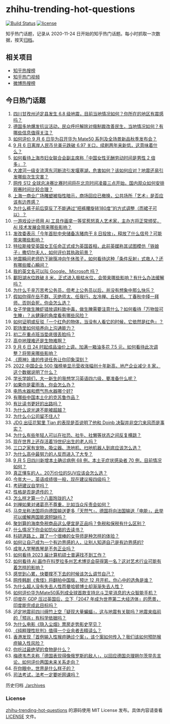 # zhihu-trending-hot-questions

[![Build Status](https://github.com/justjavac/zhihu-trending-hot-questions/workflows/ci/badge.svg?branch=master)](https://github.com/justjavac/zhihu-trending-hot-questions/actions)
[![license](https://img.shields.io/github/license/justjavac/zhihu-trending-hot-questions)](https://github.com/justjavac/zhihu-trending-hot-questions/blob/master/LICENSE)

知乎热门话题，记录从 2020-11-24 日开始的知乎热门话题。每小时抓取一次数据，按天[归档](./archives)。

## 相关项目

- [知乎热搜榜](https://github.com/justjavac/zhihu-trending-top-search)
- [知乎热门视频](https://github.com/justjavac/zhihu-trending-hot-video)
- [微博热搜榜](https://github.com/justjavac/weibo-trending-hot-search)

## 今日热门话题

<!-- BEGIN -->
<!-- 最后更新时间 Wed Sep 07 2022 06:22:06 GMT+0800 (China Standard Time) -->

1. [四川甘孜州泸定县发生 6.8 级地震，目前当地情况如何？你所在的地区有震感吗？](https://www.zhihu.com/question/551889682)
1. [德国多地爆发抗议活动，民众呼吁解除对俄制裁改善民生，当地情况如何？有哪些信息值得关注？](https://www.zhihu.com/question/552046558)
1. [如何评价 9 月 6 日华为召开华为 Mate50 系列及全场景新品秋季发布会？](https://www.zhihu.com/question/552038839)
1. [9 月 6 日离岸人民币兑美元跌破 6.97 关口，续刷两年来新低，这意味着什么？](https://www.zhihu.com/question/552080351)
1. [如何看待上海市妇女联合会副主席称「中国女性无酬劳动时间是男性 2 倍多」？](https://www.zhihu.com/question/551905219)
1. [大渡河一级支流湾东河断流引发堰塞湖，危害如何？该如何应对？地震还易引发哪些次生灾害？](https://www.zhihu.com/question/551977827)
1. [网传 S12 全球总决赛比赛时间将在北京时间凌晨三点开始，国内观众如何安排观赛时间比较合理？](https://www.zhihu.com/question/552013838)
1. [上海一商业广场雕塑被指性暗示，商场回应已撤换，公共场所「艺术」是否应该有边界感？](https://www.zhihu.com/question/551977605)
1. [为什么裤子前后穿反了不能通过“把裤腰旋转180度”的方式调整（而裙子可以）？](https://www.zhihu.com/question/551970156)
1. [一游戏设计师用 AI 工具作画拿一等奖惹怒真人艺术家，主办方将正常颁奖，AI 技术发展会带来哪些影响？](https://www.zhihu.com/question/551914040)
1. [发改委表示「今年首批中央储备冻猪肉于 8 日投放」，释放了什么信号？可能带来哪些影响？](https://www.zhihu.com/question/550606554)
1. [特拉斯接受英国女王任命正式成为英国首相，此前英媒称其试图模仿「铁娘子」撒切尔夫人，如何评价其执政前景？](https://www.zhihu.com/question/552076857)
1. [地震瞬间老师扔下碗筷冲向午休孩子，如何看待这种「条件反射」式救人？还有哪些暖心瞬间？](https://www.zhihu.com/question/552049103)
1. [我的英文名可以叫 Google、Microsoft 吗？](https://www.zhihu.com/question/549862735)
1. [鄱阳湖水位跌破 8 米，正式进入极枯水位，会带来哪些影响？有什么办法缓解吗？](https://www.zhihu.com/question/551979548)
1. [为什么千辛万苦考公务员，但考上公务员以后，并没有想象中那么快乐？](https://www.zhihu.com/question/391033366)
1. [假如你得在岳不群、灭绝师太、任我行、左冷禅、丘处机、丁春秋中择一拜师，否则会死，你会怎么选？](https://www.zhihu.com/question/550907560)
1. [女子学做生腌虾错放调料致中毒，做生腌需要注意什么？如何看待「万物皆可生腌」？从健康的角度看有哪些风险？](https://www.zhihu.com/question/551980639)
1. [如何证明或反驳「一个红色的物体，当没有人看它的时候，它依然是红色」？](https://www.zhihu.com/question/521442940)
1. [职场里如何培养向上沟通能力？](https://www.zhihu.com/question/484968819)
1. [初二在重点班当垫底很丢脸吗？](https://www.zhihu.com/question/552111964)
1. [高中地理难还是生物难啊？](https://www.zhihu.com/question/552090800)
1. [9 月 6 日 24 时起成品油价上调，加满一箱油多花 7.5 元，如何看待此次调整？将带来哪些影响？](https://www.zhihu.com/question/551809662)
1. [《原神》谁的传说任务让你印象深刻？](https://www.zhihu.com/question/548760852)
1. [2022 中国企业 500 强榜单显示营收涨幅创十年新高，地产企业减少 8 家，这个数据说明了什么？](https://www.zhihu.com/question/552025132)
1. [学长学姐们，大一新生的我想学习英语四六级，要准备什么呢？](https://www.zhihu.com/question/544928587)
1. [如果你是霍雨浩，你会怎么办？](https://www.zhihu.com/question/454071583)
1. [电热水器和燃气热水器哪个好?](https://www.zhihu.com/question/21793993)
1. [有哪些中国本土化的克苏鲁作品？](https://www.zhihu.com/question/406328985)
1. [有比读书更好的出路吗？](https://www.zhihu.com/question/551953615)
1. [为什么说光速不能被超越？](https://www.zhihu.com/question/25403694)
1. [为什么小公司留不住人?](https://www.zhihu.com/question/541735673)
1. [JDG 出征花絮里 Tian 的表现是否说明了他和 Doinb 决裂并非空穴来风而是事实？](https://www.zhihu.com/question/552020308)
1. [为什么有些年轻人可以在社恐、社牛、社懒等状态之间反复横跳？](https://www.zhihu.com/question/550727525)
1. [现在世界上还存活着19世纪出生的老人吗？](https://www.zhihu.com/question/551220702)
1. [三口之家有宠物，吸尘器、洗地机、扫地机器人到底应该怎么选？](https://www.zhihu.com/question/457175912)
1. [为什么高中最努力的人反而进入了大专？](https://www.zhihu.com/question/552083440)
1. [9 月 5 日四川新增本土确诊病例 68 例，本土无症状感染者 70 例，目前情况如何？](https://www.zhihu.com/question/551984288)
1. [真正懂车的人，20万价位的SUV应该会怎么选？](https://www.zhihu.com/question/551923646)
1. [今年大一，英语成绩很一般，现在建议报四级吗？](https://www.zhihu.com/question/523107692)
1. [考研建议自学吗？](https://www.zhihu.com/question/483570748)
1. [性格是否是遗传的？](https://www.zhihu.com/question/536359175)
1. [怎么样才算一个八面玲珑的人?](https://www.zhihu.com/question/430158445)
1. [刘禅如果对诸葛亮不尊重，比如当众斥责会如何？](https://www.zhihu.com/question/549862536)
1. [马克龙称法国将向德国输送更多「天然气」，德国将向法国输送「电能」，此举可以缓解两国能源短缺吗？](https://www.zhihu.com/question/552012569)
1. [聚划算的海南免税商品这么便宜是正品吗？免税和保税有什么区别？](https://www.zhihu.com/question/551652872)
1. [什么情况下你会如饥似渴的去读书？](https://www.zhihu.com/question/552013032)
1. [科研道路上，跟了一个很棒的女导师是种怎样的体验？](https://www.zhihu.com/question/551999405)
1. [如何让自己成为一个有边界感的人，让别人知道自己是有边界感的?](https://www.zhihu.com/question/36808760)
1. [成年人学琴练琴是不务正业吗？](https://www.zhihu.com/question/551271377)
1. [如何看待 2023 届计算机硕士普遍找不到工作？](https://www.zhihu.com/question/550401438)
1. [如何看待 AI 画作在科罗拉多州艺术博览会获得第一名？这对艺术行业可能有着怎样的影响？](https://www.zhihu.com/question/551671315)
1. [感觉到心累，快要撑不下去的时候该怎么调节自己？](https://www.zhihu.com/question/545381414)
1. [网传韩剧《鬼怪》将翻拍中国版，预计 12 月开机，你心中的选角是谁？](https://www.zhihu.com/question/551980640)
1. [为什么超人没有失去人性而曼哈顿博士却渐渐失去人性？](https://www.zhihu.com/question/66202198)
1. [如何评价华为Mate50系列成全球首款支持北斗卫星消息的大众智能手机？](https://www.zhihu.com/question/551876544)
1. [印度在 GDP 压过英国后，立下「2047 年成为世界第二大经济体」的愿景，印度能完成此目标吗？](https://www.zhihu.com/question/551893113)
1. [泸定地震前四川绵竹上空「疑现大量蝙蝠」，这与地震有关联吗？地震来临前的「预兆」有科学依据吗？](https://www.zhihu.com/question/551903431)
1. [为什么电影《隐入尘烟》票房走势影史罕见？](https://www.zhihu.com/question/551255320)
1. [《纯粹理性批判》值得一个业余者去精读么？](https://www.zhihu.com/question/68649934)
1. [香港发现「首例输入性猴痘确诊个案」，该个案如何传入？我们该如何预防猴痘输入性风险？](https://www.zhihu.com/question/552075263)
1. [你吃过最绝望的食物是什么？](https://www.zhihu.com/question/266593795)
1. [梅德韦杰夫称「德国表现得像俄罗斯的敌人」，以回应德国总理朔尔茨早先言论，如何评价两国未来关系走向？](https://www.zhihu.com/question/551911163)
1. [在你眼中，世界是什么样子的？](https://www.zhihu.com/question/309254194)
1. [司法考试，法考一定要听网课吗？](https://www.zhihu.com/question/279206758)

<!-- END -->

历史归档 [./archives](./archives)

### License

[zhihu-trending-hot-questions](https://github.com/justjavac/zhihu-trending-hot-questions)
的源码使用 MIT License 发布。具体内容请查看 [LICENSE](./LICENSE) 文件。
